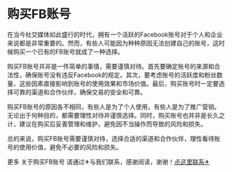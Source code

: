 # 购买FB账号

在当今社交媒体如此盛行的时代，拥有一个活跃的Facebook账号对于个人和企业来说都是非常重要的。然而，有些人可能因为种种原因无法创建自己的账号，这时候购买一个已有的FB账号就成了一种选择。

购买FB账号并非是一件简单的事情，需要谨慎对待。首先要确定账号的来源和合法性，确保账号没有违反Facebook的规定。其次，要考虑账号的活跃度和粉丝数量，这些因素直接影响到账号的使用效果和市场价值。最后，购买账号时一定要选择可靠的渠道和合作伙伴，确保交易的安全和可靠。

购买FB账号的原因各不相同，有些人是为了个人使用，有些人是为了推广营销。无论出于何种目的，都需要理性对待并谨慎选择。同时，购买账号也并非是长久之计，建议在购买后妥善管理和维护，避免因不当操作而导致的风险和损失。

总的来说，购买FB账号需要谨慎对待，选择合适的渠道和合作伙伴，理性看待账号的使用价值，避免不必要的风险和损失。

更多 关于购买FB账号 请通过✈与我们联系，感谢阅读，谢谢！[点这里联系✈](https://w.k02.cc)